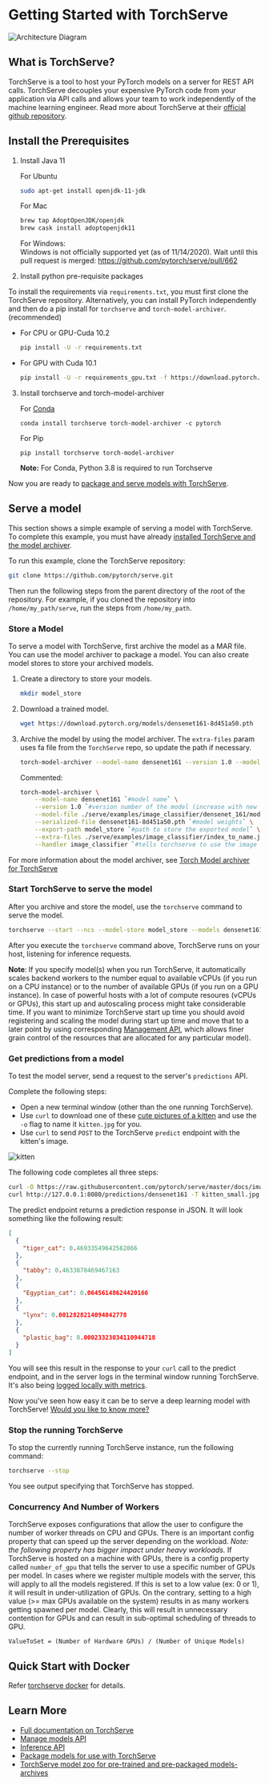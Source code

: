 # Getting Started with TorchServe

![Architecture Diagram](https://user-images.githubusercontent.com/880376/83180095-c44cc600-a0d7-11ea-97c1-23abb4cdbe4d.jpg)

## What is TorchServe?

TorchServe is a tool to host your PyTorch models on a server for REST API calls.
TorchServe decouples your expensive PyTorch code from your application via API calls 
and allows your team to work independently of the machine learning engineer.
Read more about TorchServe at their [official github repository](https://github.com/pytorch/serve).

## Install the Prerequisites

1. Install Java 11

    For Ubuntu
    ```bash
    sudo apt-get install openjdk-11-jdk
    ```
   
   For Mac
    ```bash
    brew tap AdoptOpenJDK/openjdk
    brew cask install adoptopenjdk11
    ```
   
   For Windows:  
   Windows is not officially supported yet (as of 11/14/2020). 
   Wait until this pull request is merged: https://github.com/pytorch/serve/pull/662

2. Install python pre-requisite packages

To install the requirements via `requirements.txt`, you must first clone the TorchServe repository. 
Alternatively, you can install PyTorch independently and then do a pip install for `torchserve` and `torch-model-archiver`. (recommended)

 - For CPU or GPU-Cuda 10.2

    ```bash
    pip install -U -r requirements.txt
    ```
 - For GPU with Cuda 10.1

    ```bash
    pip install -U -r requirements_gpu.txt -f https://download.pytorch.org/whl/torch_stable.html
   ```

3. Install torchserve and torch-model-archiver

    For [Conda](https://docs.conda.io/projects/conda/en/latest/user-guide/install)
    ```
    conda install torchserve torch-model-archiver -c pytorch
    ```
   
    For Pip
    ```
    pip install torchserve torch-model-archiver
    ```
   
   **Note:** For Conda, Python 3.8 is required to run Torchserve

Now you are ready to [package and serve models with TorchServe](#serve-a-model).

## Serve a model

This section shows a simple example of serving a model with TorchServe. To complete this example, 
you must have already [installed TorchServe and the model archiver](https://github.com/pytorch/serve#install-with-pip).

To run this example, clone the TorchServe repository:

```bash
git clone https://github.com/pytorch/serve.git
```

Then run the following steps from the parent directory of the root of the repository.
For example, if you cloned the repository into `/home/my_path/serve`, run the steps from `/home/my_path`.

### Store a Model

To serve a model with TorchServe, first archive the model as a MAR file. You can use the model archiver to package a model.
You can also create model stores to store your archived models.

1. Create a directory to store your models.

    ```bash
    mkdir model_store
    ```

1. Download a trained model.

    ```bash
    wget https://download.pytorch.org/models/densenet161-8d451a50.pth
    ```

1. Archive the model by using the model archiver. The `extra-files` param uses fa file from the `TorchServe` repo, so update the path if necessary.

    ```bash
    torch-model-archiver --model-name densenet161 --version 1.0 --model-file ./serve/examples/image_classifier/densenet_161/model.py --serialized-file densenet161-8d451a50.pth --export-path model_store --extra-files ./serve/examples/image_classifier/index_to_name.json --handler image_classifier
    ```
    Commented:
    ```bash
    torch-model-archiver \
        --model-name densenet161 `#model name` \
        --version 1.0 `#version number of the model (increase with new versions)` \
        --model-file ./serve/examples/image_classifier/densenet_161/model.py `#python class which loads the model weights` \
        --serialized-file densenet161-8d451a50.pth `#model weights` \
        --export-path model_store `#path to store the exported model` \
        --extra-files ./serve/examples/image_classifier/index_to_name.json `#stores class labels for imagenet` \
        --handler image_classifier `#tells torchserve to use the image classifier API`
    ```

For more information about the model archiver, see [Torch Model archiver for TorchServe](https://github.com/pytorch/serve/blob/master/model-archiver/README.md)

### Start TorchServe to serve the model

After you archive and store the model, use the `torchserve` command to serve the model.

```bash
torchserve --start --ncs --model-store model_store --models densenet161.mar
```

After you execute the `torchserve` command above, TorchServe runs on your host, listening for inference requests.

**Note**: If you specify model(s) when you run TorchServe, 
it automatically scales backend workers to the number equal to available vCPUs (if you run on a CPU instance) 
or to the number of available GPUs (if you run on a GPU instance). 
In case of powerful hosts with a lot of compute resoures (vCPUs or GPUs), 
this start up and autoscaling process might take considerable time. 
If you want to minimize TorchServe start up time you should avoid registering and scaling the model during start up time 
and move that to a later point by using corresponding 
[Management API](https://github.com/pytorch/serve/blob/master/docs/management_api.md#register-a-model), 
which allows finer grain control of the resources that are allocated for any particular model).

### Get predictions from a model

To test the model server, send a request to the server's `predictions` API.

Complete the following steps:

* Open a new terminal window (other than the one running TorchServe).
* Use `curl` to download one of these [cute pictures of a kitten](https://www.google.com/search?q=cute+kitten&tbm=isch&hl=en&cr=&safe=images)
  and use the  `-o` flag to name it `kitten.jpg` for you.
* Use `curl` to send `POST` to the TorchServe `predict` endpoint with the kitten's image.

![kitten](https://github.com/pytorch/serve/blob/master/docs/images/kitten_small.jpg)

The following code completes all three steps:

```bash
curl -O https://raw.githubusercontent.com/pytorch/serve/master/docs/images/kitten_small.jpg
curl http://127.0.0.1:8080/predictions/densenet161 -T kitten_small.jpg
```

The predict endpoint returns a prediction response in JSON. It will look something like the following result:

```json
[
  {
    "tiger_cat": 0.46933549642562866
  },
  {
    "tabby": 0.4633878469467163
  },
  {
    "Egyptian_cat": 0.06456148624420166
  },
  {
    "lynx": 0.0012828214094042778
  },
  {
    "plastic_bag": 0.00023323034110944718
  }
]
```

You will see this result in the response to your `curl` call to the predict endpoint, 
and in the server logs in the terminal window running TorchServe. 
It's also being [logged locally with metrics](https://github.com/pytorch/serve/blob/master/docs/metrics.md).

Now you've seen how easy it can be to serve a deep learning model with TorchServe! 
[Would you like to know more?](https://github.com/pytorch/serve/blob/master/docs/server.md)

### Stop the running TorchServe

To stop the currently running TorchServe instance, run the following command:

```bash
torchserve --stop
```

You see output specifying that TorchServe has stopped.


### Concurrency And Number of Workers
TorchServe exposes configurations that allow the user to configure the number of worker threads on CPU and GPUs. There is an important config property that can speed up the server depending on the workload.
*Note: the following property has bigger impact under heavy workloads.*
If TorchServe is hosted on a machine with GPUs, there is a config property called `number_of_gpu` that tells the server to use a specific number of GPUs per model. In cases where we register multiple models with the server, this will apply to all the models registered. If this is set to a low value (ex: 0 or 1), it will result in under-utilization of GPUs. On the contrary, setting to a high value (>= max GPUs available on the system) results in as many workers getting spawned per model. Clearly, this will result in unnecessary contention for GPUs and can result in sub-optimal scheduling of threads to GPU.
```
ValueToSet = (Number of Hardware GPUs) / (Number of Unique Models)
```


## Quick Start with Docker
Refer [torchserve docker](https://github.com/pytorch/serve/blob/master/docker/README.md) for details.

## Learn More

* [Full documentation on TorchServe](https://github.com/pytorch/serve/blob/master/docs/README.md)
* [Manage models API](https://github.com/pytorch/serve/blob/master/docs/management_api.md)
* [Inference API](https://github.com/pytorch/serve/blob/master/docs/inference_api.md)
* [Package models for use with TorchServe](https://github.com/pytorch/serve/blob/master/model-archiver/README.md)
* [TorchServe model zoo for pre-trained and pre-packaged models-archives](https://github.com/pytorch/serve/blob/master/docs/model_zoo.md)


